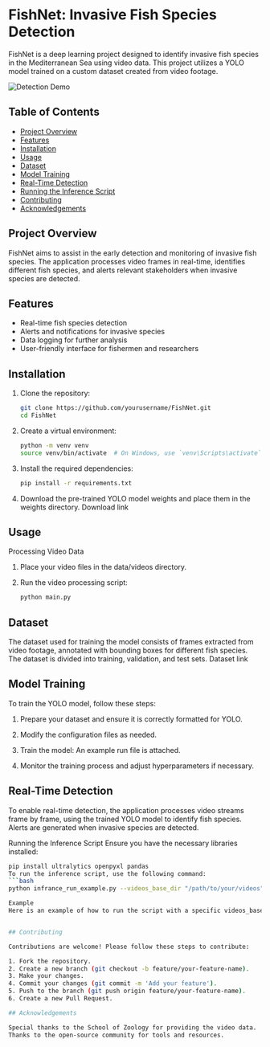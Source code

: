 # FishNet: Invasive Fish Species Detection

FishNet is a deep learning project designed to identify invasive fish species in the Mediterranean Sea using video data. This project utilizes a YOLO model trained on a custom dataset created from video footage.

![Detection Demo](Images/DetectionGif.gif)

## Table of Contents
- [Project Overview](#project-overview)
- [Features](#features)
- [Installation](#installation)
- [Usage](#usage)
- [Dataset](#dataset)
- [Model Training](#model-training)
- [Real-Time Detection](#real-time-detection)
- [Running the Inference Script](#running-the-inference-script)
- [Contributing](#contributing)
- [Acknowledgements](#acknowledgements)

## Project Overview
FishNet aims to assist in the early detection and monitoring of invasive fish species. The application processes video frames in real-time, identifies different fish species, and alerts relevant stakeholders when invasive species are detected.

## Features
- Real-time fish species detection
- Alerts and notifications for invasive species
- Data logging for further analysis
- User-friendly interface for fishermen and researchers

## Installation
1. Clone the repository:
   ```bash
   git clone https://github.com/yourusername/FishNet.git
   cd FishNet
   
2. Create a virtual environment:
   ```bash
   python -m venv venv
   source venv/bin/activate  # On Windows, use `venv\Scripts\activate`

4. Install the required dependencies:
   ```bash
   pip install -r requirements.txt

6. Download the pre-trained YOLO model weights and place them in the weights directory. Download link

## Usage
Processing Video Data
1. Place your video files in the data/videos directory.

2. Run the video processing script:
   ```bash
   python main.py


## Dataset
The dataset used for training the model consists of frames extracted from video footage, annotated with bounding boxes for different fish species. The dataset is divided into training, validation, and test sets. Dataset link


## Model Training
To train the YOLO model, follow these steps:

1. Prepare your dataset and ensure it is correctly formatted for YOLO.

2. Modify the configuration files as needed.

3. Train the model: An example run file is attached.

4. Monitor the training process and adjust hyperparameters if necessary.

## Real-Time Detection
To enable real-time detection, the application processes video streams frame by frame, using the trained YOLO model to identify fish species. Alerts are generated when invasive species are detected.

Running the Inference Script
Ensure you have the necessary libraries installed:
   ```bash
   pip install ultralytics openpyxl pandas
To run the inference script, use the following command:
   ```bash
   python infrance_run_example.py --videos_base_dir "/path/to/your/videos"

Example
Here is an example of how to run the script with a specific videos_base_dir:


## Contributing

Contributions are welcome! Please follow these steps to contribute:

1. Fork the repository.
2. Create a new branch (git checkout -b feature/your-feature-name).
3. Make your changes.
4. Commit your changes (git commit -m 'Add your feature').
5. Push to the branch (git push origin feature/your-feature-name).
6. Create a new Pull Request.

## Acknowledgements

Special thanks to the School of Zoology for providing the video data.
Thanks to the open-source community for tools and resources.




